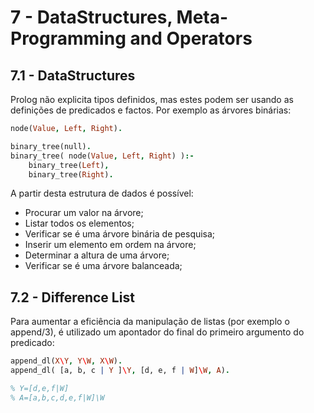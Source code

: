 # 7 - DataStructures, Meta-Programming and Operators

## 7.1 - DataStructures

Prolog não explicita tipos definidos, mas estes podem ser usando as definições de predicados e factos. Por exemplo as árvores binárias:

```prolog
node(Value, Left, Right).

binary_tree(null).
binary_tree( node(Value, Left, Right) ):-
    binary_tree(Left),
    binary_tree(Right).
```

A partir desta estrutura de dados é possível:

- Procurar um valor na árvore;
- Listar todos os elementos;
- Verificar se é uma árvore binária de pesquisa;
- Inserir um elemento em ordem na árvore;
- Determinar a altura de uma árvore;
- Verificar se é uma árvore balanceada;

## 7.2 - Difference List

Para aumentar a eficiência da manipulação de listas (por exemplo o append/3), é utilizado um apontador do final do primeiro argumento do predicado:

```prolog
append_dl(X\Y, Y\W, X\W).
append_dl( [a, b, c | Y ]\Y, [d, e, f | W]\W, A).

% Y=[d,e,f|W]
% A=[a,b,c,d,e,f|W]\W
```